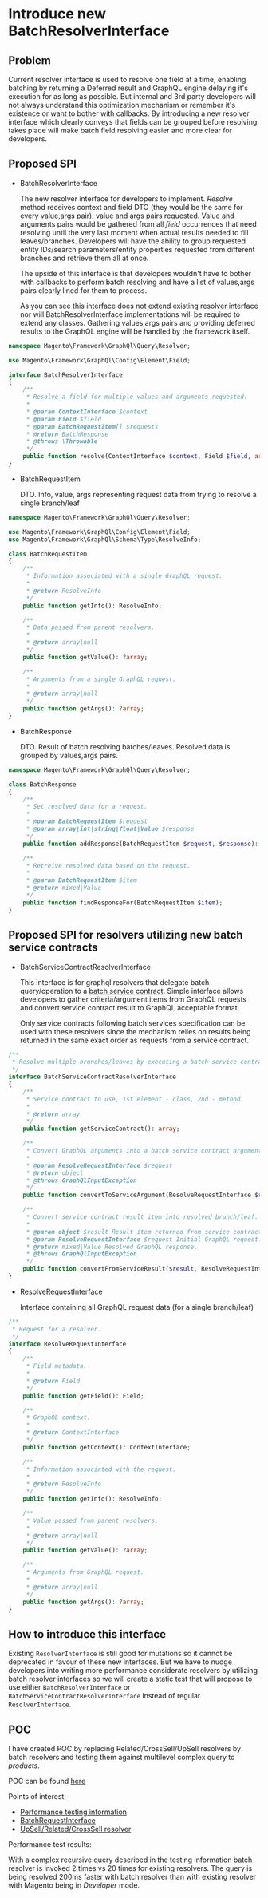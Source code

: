 # Introduce new BatchResolverInterface
## Problem
Current resolver interface is used to resolve one field at a time,
enabling batching by returning a Deferred result and GraphQL engine delaying it's execution for as long as possible.
But internal and 3rd party developers will not always understand this optimization mechanism or remember it's existence
or want to bother with callbacks. By introducing a new resolver interface which clearly conveys that fields can
be grouped before resolving takes place will make batch field resolving easier and more clear for developers.
 
## Proposed SPI
* BatchResolverInterface
   
  The new resolver interface for developers to implement. _Resolve_ method receives context and field DTO (they would
  be the same for every value,args pair), value and args pairs requested. Value and arguments pairs would be gathered from
  all _field_ occurrences that need resolving until the very last moment when actual results needed to fill
  leaves/branches. Developers will have the ability to group requested entity IDs/search parameters/entity properties
  requested from different branches and retrieve them all at once.
   
  The upside of this interface is that developers wouldn't have to bother with callbacks to perform batch resolving
  and have a list of values,args pairs clearly lined for them to process.
   
  As you can see this interface does not extend existing resolver interface nor will BatchResolverInterface
  implementations will be required to extend any classes. Gathering values,args pairs and providing deferred results
  to the GraphQL engine will be handled by the framework itself.
```php
namespace Magento\Framework\GraphQl\Query\Resolver;

use Magento\Framework\GraphQl\Config\Element\Field;

interface BatchResolverInterface
{
    /**
     * Resolve a field for multiple values and arguments requested.
     *
     * @param ContextInterface $context
     * @param Field $field
     * @param BatchRequestItem[] $requests
     * @return BatchResponse
     * @throws \Throwable
     */
    public function resolve(ContextInterface $context, Field $field, array $requests): BatchResponse;
}
``` 
* BatchRequestItem
   
  DTO. Info, value, args representing request data from trying to resolve a single branch/leaf
```php
namespace Magento\Framework\GraphQl\Query\Resolver;

use Magento\Framework\GraphQl\Config\Element\Field;
use Magento\Framework\GraphQl\Schema\Type\ResolveInfo;

class BatchRequestItem
{
    /**
     * Information associated with a single GraphQL request.
     *
     * @return ResolveInfo
     */
    public function getInfo(): ResolveInfo;

    /**
     * Data passed from parent resolvers.
     *
     * @return array|null
     */
    public function getValue(): ?array;

    /**
     * Arguments from a single GraphQL request.
     *
     * @return array|null
     */
    public function getArgs(): ?array;
}
```
* BatchResponse
   
  DTO. Result of batch resolving batches/leaves. Resolved data is grouped by values,args pairs.
```php
namespace Magento\Framework\GraphQl\Query\Resolver;

class BatchResponse
{
    /**
     * Set resolved data for a request.
     * 
     * @param BatchRequestItem $request
     * @param array|int|string|float|Value $response
     */
    public function addResponse(BatchRequestItem $request, $response): void;

    /**
     * Retreive resolved data based on the request.
     *
     * @param BatchRequestItem $item
     * @return mixed|Value
     */
    public function findResponseFor(BatchRequestItem $item);
}
```
 
 
## Proposed SPI for resolvers utilizing new batch service contracts
* BatchServiceContractResolverInterface
   
  This interface is for graphql resolvers that delegate batch query/operation to a
  [batch service contract](../batch-query-services.md). Simple interface allows developers to gather criteria/argument items
  from GraphQL requests and convert service contract result to GraphQL acceptable format.
   
  Only service contracts following batch services specification can be used with these resolvers since the mechanism
  relies on results being returned in the same exact order as requests from a service contract.
   
```php
/**
 * Resolve multiple brunches/leaves by executing a batch service contract.
 */
interface BatchServiceContractResolverInterface
{
    /**
     * Service contract to use, 1st element - class, 2nd - method.
     *
     * @return array
     */
    public function getServiceContract(): array;

    /**
     * Convert GraphQL arguments into a batch service contract argument item.
     *
     * @param ResolveRequestInterface $request
     * @return object
     * @throws GraphQlInputException
     */
    public function convertToServiceArgument(ResolveRequestInterface $request);

    /**
     * Convert service contract result item into resolved brunch/leaf.
     *
     * @param object $result Result item returned from service contract.
     * @param ResolveRequestInterface $request Initial GraphQL request.
     * @return mixed|Value Resolved GraphQL response.
     * @throws GraphQlInputException
     */
    public function convertFromServiceResult($result, ResolveRequestInterface $request);
}
```
 
* ResolveRequestInterface
   
  Interface containing all GraphQL request data (for a single branch/leaf)
   
```php
/**
 * Request for a resolver.
 */
interface ResolveRequestInterface
{
    /**
     * Field metadata.
     *
     * @return Field
     */
    public function getField(): Field;

    /**
     * GraphQL context.
     *
     * @return ContextInterface
     */
    public function getContext(): ContextInterface;

    /**
     * Information associated with the request.
     *
     * @return ResolveInfo
     */
    public function getInfo(): ResolveInfo;

    /**
     * Value passed from parent resolvers.
     *
     * @return array|null
     */
    public function getValue(): ?array;

    /**
     * Arguments from GraphQL request.
     *
     * @return array|null
     */
    public function getArgs(): ?array;
}
```
 
## How to introduce this interface
Existing `ResolverInterface` is still good for mutations so it cannot be deprecated in favour of these new interfaces.
But we have to nudge developers into writing more performance considerate resolvers by utilizing batch resolver interfaces
so we will create a static test that will propose to use either `BatchResolverInterface` or `BatchServiceContractResolverInterface`
instead of regular `ResolverInterface`.
 
## POC
I have created POC by replacing Related/CrossSell/UpSell resolvers by batch resolvers and testing them against
multilevel complex query to _products_.
 
POC can be found [here](https://github.com/AlexMaxHorkun/magento2/tree/batch-graphql-proto)
 
Points of interest:
* [Performance testing information](https://github.com/AlexMaxHorkun/magento2/blob/batch-graphql-proto/batch-graphql-proto.md)
* [BatchRequestInterface](https://github.com/AlexMaxHorkun/magento2/blob/batch-graphql-proto/lib/internal/Magento/Framework/GraphQl/Query/Resolver/BatchResolverInterface.php)
* [UpSell/Related/CrossSell resolver](https://github.com/AlexMaxHorkun/magento2/blob/batch-graphql-proto/app/code/Magento/RelatedProductGraphQl/Model/Resolver/Batch/AbstractLikedProducts.php)
 
Performance test results:
 
With a complex recursive query described in the testing information batch resolver is invoked 2 times vs 20 times
for existing resolvers. The query is being resolved 200ms faster with batch resolver than with existing resolver
with Magento being in _Developer_ mode. 
